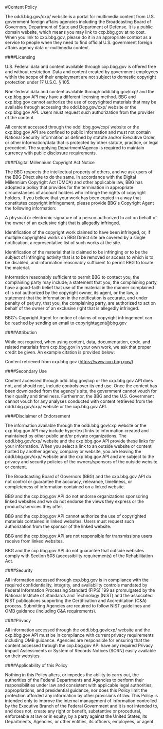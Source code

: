 #Content Policy

The oddi.bbg.gov/cxp/ website is a portal for multimedia content from U.S. government foreign affairs agencies including the Broadcasting Board of Governors, Department of State and Department of Defense. It is a public domain website, which means you may link to cxp.bbg.gov at no cost. When you link to cxp.bbg.gov, please do it in an appropriate context as a service to people when they need to find official U.S. government foreign affairs agency data or multimedia content.

####Licensing

U.S. Federal data and content available through cxp.bbg.gov is offered free and without restriction. Data and content created by government employees within the scope of their employment are not subject to domestic copyright protection under 17 U.S.C. § 105.

Non-federal data and content available through oddi.bbg.gov/cxp/ and the cxp.bbg.gov API may have a different licensing method. BBG and cxp.bbg.gov cannot authorize the use of copyrighted materials that may be available through accessing the oddi.bbg.gov/cxp/ website or the cxp.bbg.gov API. Users must request such authorization from the provider of the content.

All content accessed through the oddi.bbg.gov/cxp/ website or the cxp.bbg.gov API are confined to public information and must not contain National Security information as defined by statute and/or Executive Order, or other information/data that is protected by other statute, practice, or legal precedent. The supplying Department/Agency is required to maintain currency with public disclosure requirements.

####Digital Millennium Copyright Act Notice

The BBG respects the intellectual property of others, and we ask users of the BBG Direct site to do the same. In accordance with the Digital Millennium Copyright Act (DMCA) and other applicable law, BBG has adopted a policy that provides for the termination in appropriate circumstances of account holders who infringe the rights of copyright holders. If you believe that your work has been copied in a way that constitutes copyright infringement, please provide BBG's Copyright Agent the following information:

A physical or electronic signature of a person authorized to act on behalf of the owner of an exclusive right that is allegedly infringed.

Identification of the copyright work claimed to have been infringed, or, if multiple copyrighted works on BBG Direct site are covered by a single notification, a representative list of such works at the site.

Identification of the material that is claimed to be infringing or to be the subject of infringing activity that is to be removed or access to which is to be disabled, and information reasonably sufficient to permit BBG to locate the material.

Information reasonably sufficient to permit BBG to contact you, the complaining party may include; a statement that you, the complaining party, have a good-faith belief that use of the material in the manner complained of is not authorized by the copyright owner, its agent, or the law, a statement that the information in the notification is accurate, and under penalty of perjury, that you, the complaining party, are authorized to act on behalf of the owner of an exclusive right that is allegedly infringed.

BBG's Copyright Agent for notice of claims of copyright infringement can be reached by sending an email to copyrightagent@bbg.gov

####Attribution

While not required, when using content, data, documentation, code, and related materials from cxp.bbg.gov in your own work, we ask that proper credit be given. An example citation is provided below:

Content retrieved from cxp.bbg.gov (https://www.cxp.bbg.gov/)

####Secondary Use

Content accessed through oddi.bbg.gov/cxp or the cxp.bbg.gov API does not, and should not, include controls over its end use. Once the content has been downloaded from the agency's site, the government cannot vouch for their quality and timeliness. Furthermor, the BBG and the U.S. Government cannot vouch for any analyses conducted with content retrieved from the oddi.bbg.gov/cxp/ website or the cxp.bbg.gov API.

####Disclaimer of Endorsement

The information available through the oddi.bbg.gov/cxp website or the cxp.bbg.gov API may include hypertext links to information created and maintained by other public and/or private organizations. The oddi.bbg.gov/cxp/ website and the cxp.bbg.gov API provide these links for your information. When you select a link to an outside website or content hosted by another agency, company or website, you are leaving the oddi.bbg.gov/cxp/ website and the cxp.bbg.gov API and are subject to the privacy and security policies of the owners/sponsors of the outside website or content.

The Broadcasting Board of Governors (BBG) and the cxp.bbg.gov API do not control or guarantee the accuracy, relevance, timeliness, or completeness of information contained on a linked website.

BBG and the cxp.bbg.gov API do not endorse organizations sponsoring linked websites and we do not endorse the views they express or the products/services they offer.

BBG and the cxp.bbg.gov API cannot authorize the use of copyrighted materials contained in linked websites. Users must request such authorization from the sponsor of the linked website.

BBG and the cxp.bbg.gov API are not responsible for transmissions users receive from linked websites.

BBG and the cxp.bbg.gov API do not guarantee that outside websites comply with Section 508 (accessibility requirements) of the Rehabilitation Act.

####Security

All information accessed through cxp.bbg.gov is in compliance with the required confidentiality, integrity, and availability controls mandated by Federal Information Processing Standard (FIPS) 199 as promulgated by the National Institute of Standards and Technology (NIST) and the associated NIST publications supporting the Certification and Accreditation (C&A) process. Submitting Agencies are required to follow NIST guidelines and OMB guidance (including C&A requirements).

####Privacy

All information accessed through the oddi.bbg.gov/cxp/ website and the cxp.bbg.gov API must be in compliance with current privacy requirements including OMB guidance. Agencies are responsible for ensuring that the content accessed through the cxp.bbg.gov API have any required Privacy Impact Assessments or System of Records Notices (SORN) easily available on their websites.

####Applicability of this Policy

Nothing in this Policy alters, or impedes the ability to carry out, the authorities of the Federal Departments and Agencies to perform their responsibilities under law and consistent with applicable legal authorities, appropriations, and presidential guidance, nor does this Policy limit the protection afforded any information by other provisions of law. This Policy is intended only to improve the internal management of information controlled by the Executive Branch of the Federal Government and it is not intended to, and does not, create any right or benefit, substantive or procedural, enforceable at law or in equity, by a party against the United States, its Departments, Agencies, or other entities, its officers, employees, or agent.
